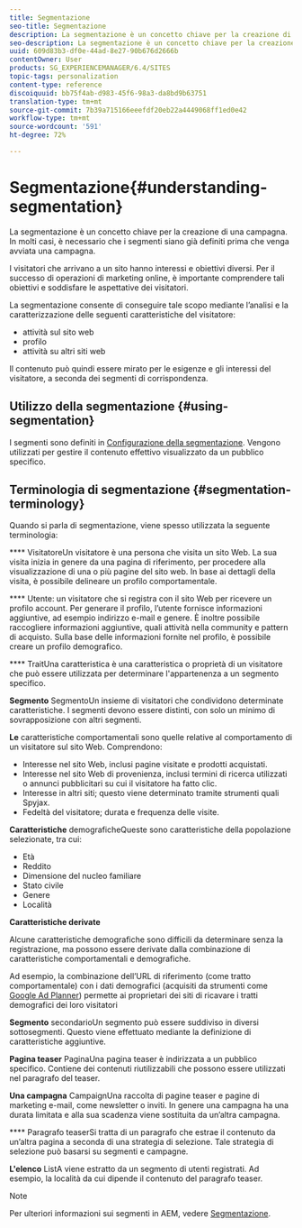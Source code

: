```yaml
---
title: Segmentazione
seo-title: Segmentazione
description: La segmentazione è un concetto chiave per la creazione di una campagna. In molti casi, è necessario che i segmenti siano già definiti prima che venga avviata una campagna.
seo-description: La segmentazione è un concetto chiave per la creazione di una campagna. In molti casi, è necessario che i segmenti siano già definiti prima che venga avviata una campagna.
uuid: 609d83b3-df0e-44ad-8e27-90b676d2666b
contentOwner: User
products: SG_EXPERIENCEMANAGER/6.4/SITES
topic-tags: personalization
content-type: reference
discoiquuid: bb75f4ab-d983-45f6-98a3-da8bd9b63751
translation-type: tm+mt
source-git-commit: 7b39a715166eeefdf20eb22a4449068ff1ed0e42
workflow-type: tm+mt
source-wordcount: '591'
ht-degree: 72%

---
```



# Segmentazione{#understanding-segmentation}

La segmentazione è un concetto chiave per la creazione di una campagna. In molti casi, è necessario che i segmenti siano già definiti prima che venga avviata una campagna.

I visitatori che arrivano a un sito hanno interessi e obiettivi diversi. Per il successo di operazioni di marketing online, è importante comprendere tali obiettivi e soddisfare le aspettative dei visitatori.

La segmentazione consente di conseguire tale scopo mediante l’analisi e la caratterizzazione delle seguenti caratteristiche del visitatore:

* attività sul sito web
* profilo
* attività su altri siti web

Il contenuto può quindi essere mirato per le esigenze e gli interessi del visitatore, a seconda dei segmenti di corrispondenza.

## Utilizzo della segmentazione {#using-segmentation}

I segmenti sono definiti in [Configurazione della segmentazione](/help/sites-administering/campaign-segmentation.md). Vengono utilizzati per gestire il contenuto effettivo visualizzato da un pubblico specifico.

## Terminologia di segmentazione  {#segmentation-terminology}

Quando si parla di segmentazione, viene spesso utilizzata la seguente terminologia:

**** VisitatoreUn visitatore è una persona che visita un sito Web. La sua visita inizia in genere da una pagina di riferimento, per procedere alla visualizzazione di una o più pagine del sito web. In base ai dettagli della visita, è possibile delineare un profilo comportamentale.

**** Utente: un visitatore che si registra con il sito Web per ricevere un profilo account. Per generare il profilo, l’utente fornisce informazioni aggiuntive, ad esempio indirizzo e-mail e genere. È inoltre possibile raccogliere informazioni aggiuntive, quali attività nella community e pattern di acquisto. Sulla base delle informazioni fornite nel profilo, è possibile creare un profilo demografico.

**** TraitUna caratteristica è una caratteristica o proprietà di un visitatore che può essere utilizzata per determinare l&#39;appartenenza a un segmento specifico.

**Segmento** SegmentoUn insieme di visitatori che condividono determinate caratteristiche. I segmenti devono essere distinti, con solo un minimo di sovrapposizione con altri segmenti.

**Le** caratteristiche comportamentali sono quelle relative al comportamento di un visitatore sul sito Web. Comprendono:

* Interesse nel sito Web, inclusi pagine visitate e prodotti acquistati.
* Interesse nel sito Web di provenienza, inclusi termini di ricerca utilizzati o annunci pubblicitari su cui il visitatore ha fatto clic.
* Interesse in altri siti; questo viene determinato tramite strumenti quali Spyjax.
* Fedeltà del visitatore; durata e frequenza delle visite.

**Caratteristiche** demograficheQueste sono caratteristiche della popolazione selezionate, tra cui:

* Età
* Reddito
* Dimensione del nucleo familiare
* Stato civile
* Genere
* Località

**Caratteristiche derivate**

Alcune caratteristiche demografiche sono difficili da determinare senza la registrazione, ma possono essere derivate dalla combinazione di caratteristiche comportamentali e demografiche.

Ad esempio, la combinazione dell’URL di riferimento (come tratto comportamentale) con i dati demografici (acquisiti da strumenti come [Google Ad Planner](https://www.google.com/adplanner/)) permette ai proprietari dei siti di ricavare i tratti demografici dei loro visitatori

**Segmento** secondarioUn segmento può essere suddiviso in diversi sottosegmenti. Questo viene effettuato mediante la definizione di caratteristiche aggiuntive.

**Pagina teaser** PaginaUna pagina teaser è indirizzata a un pubblico specifico. Contiene dei contenuti riutilizzabili che possono essere utilizzati nel paragrafo del teaser.

**Una campagna** CampaignUna raccolta di pagine teaser e pagine di marketing e-mail, come newsletter o inviti. In genere una campagna ha una durata limitata e alla sua scadenza viene sostituita da un’altra campagna.

**** Paragrafo teaserSi tratta di un paragrafo che estrae il contenuto da un’altra pagina a seconda di una strategia di selezione. Tale strategia di selezione può basarsi su segmenti e campagne.

**L&#39;elenco** ListA viene estratto da un segmento di utenti registrati. Ad esempio, la località da cui dipende il contenuto del paragrafo teaser.

>[!NOTE]
>
>Per ulteriori informazioni sui segmenti in AEM, vedere [Segmentazione](/help/sites-administering/campaign-segmentation.md).


